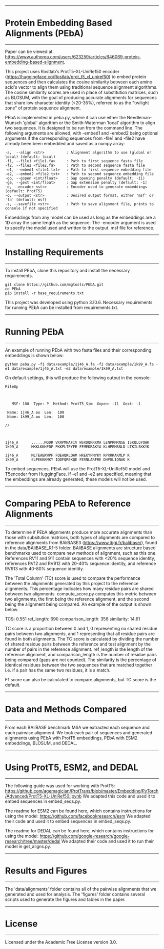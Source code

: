 **************************************************************************************************************
# Protein Embedding Based Alignments (PEbA)
**************************************************************************************************************

Paper can be viewed at https://www.authorea.com/users/623259/articles/646069-protein-embedding-based-alignment.

This project uses Rostlab's ProtT5-XL-UniRef50 encoder (https://huggingface.co/Rostlab/prot_t5_xl_uniref50) to
embed protein sequences and then calculates the cosine similarity between each amino acid's vector to align them 
using traditional sequence alignment algorithms. The cosine similarity scores are used in place of substitution
matrices, such as BLOSUM, with the goal of producing accurate alignments for sequences that share low character
identity (<20-35%), referred to as the "twilight zone" of protein sequence alignment.

PEbA is implemented in peba.py, where it can use either the Needleman-Wunsch 'global' algorithm or the Smith-Waterman
'local' algorithm to align two sequences. It is designed to be run from the command line. The following arguments
are allowed, with -embed1 and -embed2 being optional arguments if the corresponding sequences from -file1 and -file2
have already been been embedded and saved as a numpy array:

    -a,  --align <str>          : Alignment algorithm to use (global or local) (default: local)
    -f1, --file1 <file1.fa>     : Path to first sequence fasta file
    -f2, --file2 <file2.fa>     : Path to second sequence fasta file
    -e1, --embed1 <file1.txt>   : Path to first sequence embedding file
    -e2, --embed2 <file2.txt>   : Path to second sequence embedding file
    -go, --gopen <int/float>    : Gap opening penalty (default: -11)
    -ge, --gext <int/float>     : Gap extension penalty (default: -1)
    -e, --encoder <str>         : Encoder used to generate embeddings (default: ProtT5)
    -o, --output <str>          : Desired output format, either 'msf' or 'fa' (default: msf)
    -s, --savefile <str>        : Path to save alignment file, prints to console if not specified

Embeddings from any model can be used as long as the embeddings are a 1D array the same length as the sequence.
The -encoder argument is used to specify the model used and written to the output .msf file for reference.

**************************************************************************************************************
# Installing Requirements
**************************************************************************************************************

To install PEbA, clone this repository and install the necessary requirements.

```
git clone https://github.com/mgtools/PEbA.git
cd PEbA
pip install -r base_requirements.txt
```

This project was developed using python 3.10.6. Necessary requirements for running PEbA can be installed from
requirements.txt.

**************************************************************************************************************
# Running PEbA
**************************************************************************************************************

An example of running PEbA with two fasta files and their corresponding embeddings is shown below:

```
python peba.py -f1 data/example/1j46_A.fa -f2 data/example/1k99_A.fa -e1 data/example/1j46_A.txt -e2 data/example/1k99_A.txt
```

On default settings, this will produce the following output in the console:

```
PileUp



   MSF: 100  Type: P  Method: ProtT5_Sim  Gopen: -11  Gext: -1

 Name: 1j46_A oo  Len:  100
 Name: 1k99_A oo  Len:  100

//



1j46_A      ......MQDR VKRPMNAFIV WSRDQRRKMA LENPRMRNSE ISKQLGYQWK 
1k99_A      MKKLKKHPDF PKKPLTPYFR FFMEKRAKYA KLHPEMSNLD LTKILSKKYK 

1j46_A      MLTEAEKWPF FQEAQKLQAM HREKYPNYKY RPRRKAKMLP K
1k99_A      ELPEKKKMKY IQDFQREKQE FERNLARFRE DHPDLIQNAK K
```

To embed sequences, PEbA will use the ProtT5-XL-UniRef50 model and T5encoder from HuggingFace. If -e1 and
-e2 are specified, meaning that the embeddings are already generated, these models will not be used.

**************************************************************************************************************
# Comparing PEbA to Reference Alignments
**************************************************************************************************************

To determine if PEbA alignments produce more accurate alignments than those with subsitution matrices, both 
types of alignments are compared to reference alignments from BAliBASE3 (https://www.lbgi.fr/balibase/), found
in the data/BAliBASE_R1-5 folder. BAliBASE alignments are structure based benchmarks used to compare new methods of
alignment, such as this one. References RV11 and 911 contain sequences with <20% sequence identity, references
RV12 and RV912 with 20-40% sequence identity, and reference RV913 with 40-80% sequence identity.

The 'Total Column' (TC) score is used to compare the performance between the alignments generated by this
project to the reference alignments. This percentage indicates how many residue pairs are shared between two
alignments. compute_score.py computes this metric between two alignments, the first being the reference alignment,
and the second being the alignment being compared. An example of the output is shown below:


TCS: 0.551   ref_length: 690   comparison_length: 356   similarity: 14.61


TC score is a proportion between 0 and 1, 0 representing no shared residue pairs between two alignments, and 1
representing that all residue pairs are found in both alignments. The TC score is calculated by dividing the
number of shared residue pairs between the reference and test alignment by the number of pairs in the reference
alignment. ref_length is the length of the reference alignment, and comparison_length is the number of residue
pairs being compared (gaps are not counted). The similarity is the percentage of identical residues between
the two sequences that are matched together i.e. if a pair has the same two residues, it is a match.

F1 score can also be calculated to compare alignments, but TC score is the default.

**************************************************************************************************************
# Data and Methods Compared
**************************************************************************************************************

From each BAliBASE benchmark MSA we extracted each sequence and each pairwise alignment. We took each pair of
sequences and generated alignments using PEbA with ProtT5 embeddings, PEbA with ESM2 embeddings, BLOSUM, and DEDAL.

**************************************************************************************************************
# Using ProtT5, ESM2, and DEDAL
**************************************************************************************************************

The following guide was used for working with ProtT5:
https://github.com/agemagician/ProtTrans/blob/master/Embedding/PyTorch/Advanced/ProtT5-XL-UniRef50.ipynb
We adapted this code and used it to embed sequences in embed_seqs.py.

The readme for ESM2 can be found here, which contains instructions for using the model:
https://github.com/facebookresearch/esm
We adapted their code and used it to embed sequences in embed_seqs.py.

The readme for DEDAL can be found here, which contains instructions for using the model:
https://github.com/google-research/google-research/tree/master/dedal
We adapted their code and used it to run their model in get_aligns.py.

**************************************************************************************************************
# Results and Figures
**************************************************************************************************************

The 'data/alignments' folder contains all of the pairwise alignments that we generated and used for analysis.
The 'figures' folder contains several scripts used to generate the figures and tables in the paper.

**************************************************************************************************************
# License
**************************************************************************************************************

Licensed under the Academic Free License version 3.0. 
